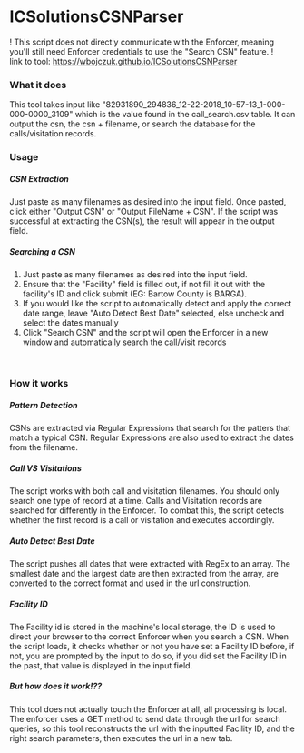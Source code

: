 # ICSolutionsCSNParser

! This script does not directly communicate with the Enforcer, meaning you'll still need Enforcer credentials to use the "Search CSN" feature. !
<br>
link to tool: https://wbojczuk.github.io/ICSolutionsCSNParser
<br>
<h3>What it does</h3>
This tool takes input like "82931890_294836_12-22-2018_10-57-13_1-000-000-0000_3109" which is the value found in the call_search.csv table. It can output the csn, the csn + filename, or search the database for the calls/visitation records. <br>

<h3>Usage</h3>
<h5>CSN Extraction</h5>
Just paste as many filenames as desired into the input field. Once pasted, click either "Output CSN" or "Output FileName + CSN". If the script was successful at extracting the CSN(s), the result will appear in the output field.<br>

<h5>Searching a CSN</h5>
<ol>
  <li>Just paste as many filenames as desired into the input field.</li>
  <li>Ensure that the "Facility" field is filled out, if not fill it out with the facility's ID and click submit (EG: Bartow County is BARGA).</li>
  <li>If you would like the script to automatically detect and apply the correct date range, leave "Auto Detect Best Date" selected, else uncheck and select the dates manually</li>
  <li>Click "Search CSN" and the script will open the Enforcer in a new window and automatically search the call/visit records</li>
</ol>
<br>
<h3>How it works</h3>
<h5>Pattern Detection</h5>
CSNs are extracted via Regular Expressions that search for the patters that match a typical CSN. Regular Expressions are also used to extract the dates from the filename.<br>

<h5>Call VS Visitations</h5>
The script works with both call and visitation filenames. You should only search one type of record at a time. Calls and Visitation records are searched for differently in the Enforcer. To combat this, the script detects whether the first record is a call or visitation and executes accordingly.<br>

<h5>Auto Detect Best Date</h5>
The script pushes all dates that were extracted with RegEx to an array. The smallest date and the largest date are then extracted from the array, are converted to the correct format and used in the url construction.<br>

<h5>Facility ID</h5>
The Facility id is stored in the machine's local storage, the ID is used to direct your browser to the correct Enforcer when you search a CSN. When the script loads, it checks whether or not you have set a Facility ID before, if not, you are prompted by the input to do so, if you did set the Facility ID in the past, that value is displayed in the input field.<br>

<h5>But how does it work!??</h5>
This tool does not actually touch the Enforcer at all, all processing is local. The enforcer uses a GET method to send data through the url for search queries, so this tool reconstructs the url with the inputted Facility ID, and the right search parameters, then executes the url in a new tab.
